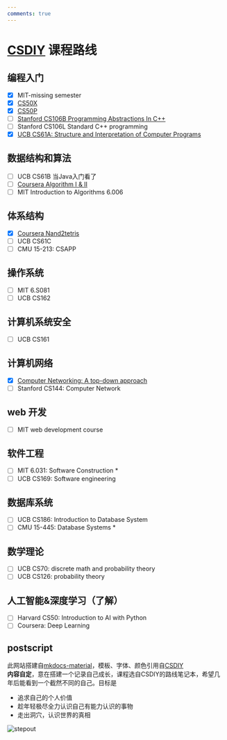 ```yaml
---
comments: true
---
```


# [CSDIY](https://csdiy.wiki/) 课程路线
## 编程入门
- [x] MIT-missing semester
- [x] [CS50X](https://github.com/Andy-xiaokang/CS50)
- [x] [CS50P](https://github.com/Andy-xiaokang/CS50)
- [ ] [Stanford CS106B Programming Abstractions In C++](https://github.com/Andy-xiaokang/CS106B)
- [ ] Stanford CS106L Standard C++ programming
- [x] [UCB CS61A: Structure and Interpretation of Computer Programs](https://github.com/Andy-xiaokang/cs61a)
## 数据结构和算法
- [ ] UCB CS61B 当Java入门看了
- [ ] [Coursera Algorithm I & II](https://github.com/Andy-xiaokang/Princeton-Algorithms)
- [ ] MIT Introduction to Algorithms 6.006
## 体系结构
- [x] [Coursera Nand2tetris](https://github.com/Andy-xiaokang/Nand_to_Tetris)
- [ ] UCB CS61C
- [ ] CMU 15-213: CSAPP
## 操作系统
- [ ] MIT 6.S081
- [ ] UCB CS162
## 计算机系统安全
- [ ] UCB CS161
## 计算机网络
- [x] [Computer Networking: A top-down approach](https://github.com/Andy-xiaokang/Computer-Networking)
- [ ] Stanford CS144: Computer Network
## web 开发
- [ ] MIT web development course
## 软件工程
- [ ] MIT 6.031: Software Construction  *
- [ ] UCB CS169: Software engineering
## 数据库系统
- [ ] UCB CS186: Introduction to Database System
- [ ] CMU 15-445: Database Systems   *
## 数学理论
- [ ] UCB CS70: discrete math and probability theory
- [ ] UCB CS126: probability theory
## 人工智能&深度学习（了解）
- [ ] Harvard CS50: Introduction to AI with Python
- [ ] Coursera: Deep Learning
## postscript 
此网站搭建自[mkdocs-material](https://squidfunk.github.io/mkdocs-material/)，模板、字体、颜色引用自[CSDIY](https://csdiy.wiki/)  
**内容自定**，意在搭建一个记录自己成长，课程选自CSDIY的路线笔记本，希望几年后能看到一个截然不同的自己。目标是

* 追求自己的个人价值
* 趁年轻极尽全力认识自己有能力认识的事物
* 走出洞穴，认识世界的真相

![stepout](https://s2.loli.net/2023/12/21/H7EgRZCVAn9UBpL.jpg)
